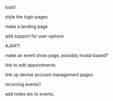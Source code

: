 todo!

style the login pages

make a landing page

add support for user options

AJAX?!

make an event show page, possibly modal based?

link to edit appointments

link up devise account management pages

recurring events?

add notes etc to events.